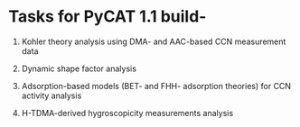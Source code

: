 # Tasks for PyCAT 1.1 build-
1. Kohler theory analysis using DMA- and AAC-based CCN measurement data

2. Dynamic shape factor analysis

3. Adsorption-based models (BET- and FHH- adsorption theories) for CCN activity analysis

4. H-TDMA-derived hygroscopicity measurements analysis
